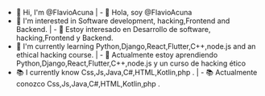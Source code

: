 - 👋 Hi, I'm @FlavioAcuna   | - 👋 Hola, soy @FlavioAcuna 
- 👀 I'm interested in Software development, hacking,Frontend and Backend. | - 👀 Estoy interesado en Desarrollo de software, hacking,Frontend y Backend.
- 🌱 I'm currently learning Python,Django,React,Flutter,C++,node.js and an ethical hacking course. | - 🌱 Actualmente estoy aprendiendo Python,Django,React,Flutter,C++,node.js y un curso de hacking ético
- 📚 I currently know Css,Js,Java,C#,HTML,Kotlin,php . | - 📚 Actualmente conozco Css,Js,Java,C#,HTML,Kotlin,php .







